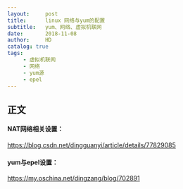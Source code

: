 ```yaml
---
layout:     post
title:      linux 网络与yum的配置
subtitle:   yum、网络、虚拟机联网
date:       2018-11-08
author:     HD
catalog: true
tags:
     - 虚拟机联网
     - 网络
     - yum源
     - epel
---
```



## 正文

#### NAT网络相关设置：

https://blog.csdn.net/dingguanyi/article/details/77829085

#### yum与epel设置：

https://my.oschina.net/dingzang/blog/702891